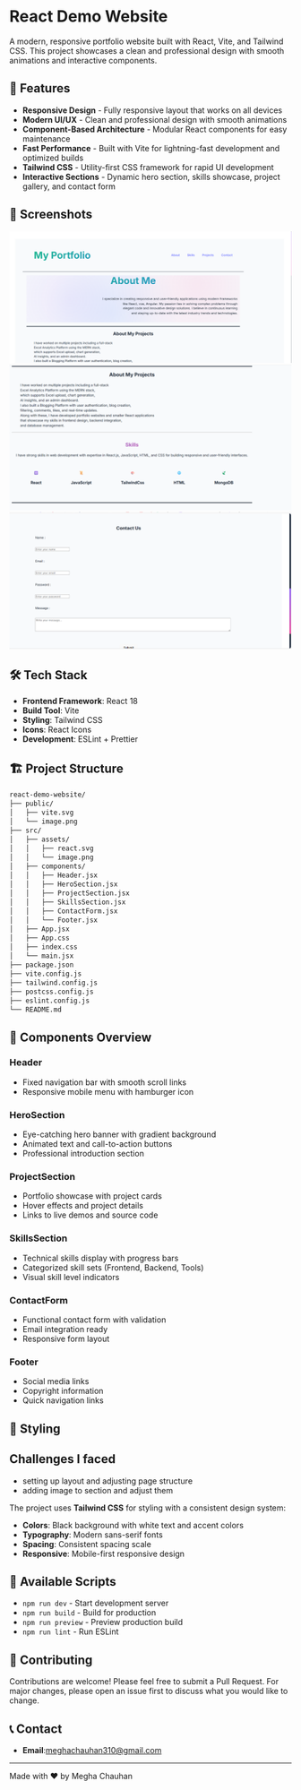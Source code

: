 # React Demo Website

A modern, responsive portfolio website built with React, Vite, and Tailwind CSS. This project showcases a clean and professional design with smooth animations and interactive components.

## 🚀 Features

- **Responsive Design** - Fully responsive layout that works on all devices
- **Modern UI/UX** - Clean and professional design with smooth animations
- **Component-Based Architecture** - Modular React components for easy maintenance
- **Fast Performance** - Built with Vite for lightning-fast development and optimized builds
- **Tailwind CSS** - Utility-first CSS framework for rapid UI development
- **Interactive Sections** - Dynamic hero section, skills showcase, project gallery, and contact form

## 📸 Screenshots

![alt text](image.png)
![alt text](image-1.png)
![alt text](image-2.png)

## 🛠️ Tech Stack

- **Frontend Framework**: React 18
- **Build Tool**: Vite
- **Styling**: Tailwind CSS
- **Icons**: React Icons
- **Development**: ESLint + Prettier



## 🏗️ Project Structure

```
react-demo-website/
├── public/
│   ├── vite.svg
│   └── image.png
├── src/
│   ├── assets/
│   │   ├── react.svg
│   │   └── image.png
│   ├── components/
│   │   ├── Header.jsx
│   │   ├── HeroSection.jsx
│   │   ├── ProjectSection.jsx
│   │   ├── SkillsSection.jsx
│   │   ├── ContactForm.jsx
│   │   └── Footer.jsx
│   ├── App.jsx
│   ├── App.css
│   ├── index.css
│   └── main.jsx
├── package.json
├── vite.config.js
├── tailwind.config.js
├── postcss.config.js
├── eslint.config.js
└── README.md
```

## 🎯 Components Overview

### Header
- Fixed navigation bar with smooth scroll links
- Responsive mobile menu with hamburger icon

### HeroSection
- Eye-catching hero banner with gradient background
- Animated text and call-to-action buttons
- Professional introduction section

### ProjectSection
- Portfolio showcase with project cards
- Hover effects and project details
- Links to live demos and source code

### SkillsSection
- Technical skills display with progress bars
- Categorized skill sets (Frontend, Backend, Tools)
- Visual skill level indicators

### ContactForm
- Functional contact form with validation
- Email integration ready
- Responsive form layout

### Footer
- Social media links
- Copyright information
- Quick navigation links

## 🎨 Styling


## Challenges I faced
- setting up layout and adjusting page structure
- adding image to section and adjust them

The project uses **Tailwind CSS** for styling with a consistent design system:

- **Colors**: Black background with white text and accent colors
- **Typography**: Modern sans-serif fonts
- **Spacing**: Consistent spacing scale
- **Responsive**: Mobile-first responsive design

## 🚀 Available Scripts

- `npm run dev` - Start development server
- `npm run build` - Build for production
- `npm run preview` - Preview production build
- `npm run lint` - Run ESLint


## 🤝 Contributing

Contributions are welcome! Please feel free to submit a Pull Request. For major changes, please open an issue first to discuss what you would like to change.


## 📞 Contact

- **Email**:meghachauhan310@gmail.com
---

Made with ❤️ by Megha Chauhan

